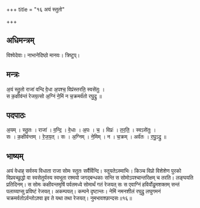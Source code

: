 +++
title = "१६ अयं स्तुतो"

+++
## अधिमन्त्रम्
विश्वेदेवाः। नाभानेदिष्ठो मानवः। त्रिष्टुप्।

## मन्त्रः
अ॒यं स्तु॒तो राजा॑ वन्दि वे॒धा अ॒पश्च॒ विप्र॑स्तरति॒ स्वसे॑तुः ।  
स क॒क्षीव॑न्तं रेजय॒त्सो अ॒ग्निं ने॒मिं न च॒क्रमर्व॑तो रघु॒द्रु ॥

## पदपाठः
अ॒यम् । स्तु॒तः । राजा॑ । व॒न्दि॒ । वे॒धाः । अ॒पः । च॒ । विप्रः॑ । त॒र॒ति॒ । स्वऽसे॑तुः ।  
सः । क॒क्षीव॑न्तम् । रे॒ज॒य॒त् । सः । अ॒ग्निम् । ने॒मिम् । न । च॒क्रम् । अर्व॑तः । र॒घु॒ऽद्रु ॥

## भाष्यम्
अयं वेधाह् सर्वस्य विधाता राजा सोमः स्तुतः सर्वैर्विन्दि। स्तूयतेऽस्माभिः। किञ्च विप्रो विशेशेण पुरको विप्रवच्छुद्धो वा स्वसेतुर्यस्य स्वभूता रश्मयो जगद्बन्धकाः सन्ति स सोमोऽपश्चान्तरिक्षम् च तरति। लङ्घयति प्रतिदिनम्। स सोमः कक्षीवन्तमृषिं पर्वतमध्ये सोमार्थं गतं रेजयत् सः स एवाग्निं हविर्वोढुमशक्तम् सन्तं पलाय्याप्सु प्रविष्टं रेजयत्। अकम्पयत्। कम्पने दृष्टान्तः। नेमिं नमनशीलं रघुद्रु लघुगमनं चक्रमर्वतोऽर्वन्तोऽश्वा इव ते यथा तथा रेजयत्। नुमभावश्छान्दसः॥१६॥